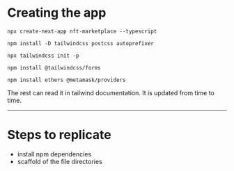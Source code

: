 # Creating the app
```
npx create-next-app nft-marketplace --typescript

npm install -D tailwindcss postcss autoprefixer

npx tailwindcss init -p 

npm install @tailwindcss/forms

npm install ethers @metamask/providers

```

The rest can read it in tailwind documentation. It is updated from time to time.

---

# Steps to replicate
- install npm dependencies
- scaffold of the file directories